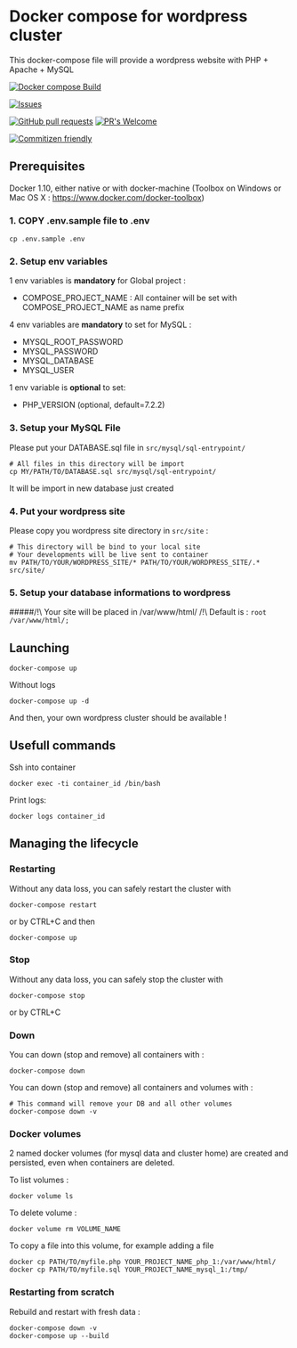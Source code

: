 # Docker compose for wordpress cluster
This docker-compose file will provide a wordpress website with PHP + Apache + MySQL 
 

[![Docker compose Build](https://github.com/AntoineGuerra/docker_wordpress/workflows/docker-compose-build/badge.svg)](https://github.com/AntoineGuerra/docker_wordpress/actions)

[![Issues](https://img.shields.io/github/issues-raw/AntoineGuerra/docker_wordpress.svg?maxAge=25000)](https://github.com/AntoineGuerra/docker_wordpress/issues)

[![GitHub pull requests](https://img.shields.io/github/issues-pr/AntoineGuerra/docker_wordpress.svg?style=flat)]()
[![PR's Welcome](https://img.shields.io/badge/PRs-welcome-brightgreen.svg?style=flat)](http://makeapullrequest.com)

[![Commitizen friendly](https://img.shields.io/badge/commitizen-friendly-brightgreen.svg)](http://commitizen.github.io/cz-cli/)

  
## Prerequisites

Docker 1.10, either native or with docker-machine (Toolbox on Windows or Mac OS X : https://www.docker.com/docker-toolbox)

### 1. COPY .env.sample file to .env
```
cp .env.sample .env
```

### 2. Setup env variables
1 env variables is **mandatory** for Global project :
- COMPOSE_PROJECT_NAME : All container will be set with COMPOSE_PROJECT_NAME as name prefix

4 env variables are **mandatory** to set for MySQL :
- MYSQL_ROOT_PASSWORD
- MYSQL_PASSWORD
- MYSQL_DATABASE
- MYSQL_USER

1 env variable is **optional** to set:
- PHP_VERSION (optional, default=7.2.2)

### 3. Setup your MySQL File
Please put your DATABASE.sql file in `src/mysql/sql-entrypoint/`
```
# All files in this directory will be import
cp MY/PATH/TO/DATABASE.sql src/mysql/sql-entrypoint/
```
It will be import in new database just created 

### 4. Put your wordpress site
Please copy you wordpress site directory in `src/site` : 
    
    # This directory will be bind to your local site 
    # Your developments will be live sent to container
    mv PATH/TO/YOUR/WORDPRESS_SITE/* PATH/TO/YOUR/WORDPRESS_SITE/.*  src/site/


### 5. Setup your database informations to wordpress


#####/!\  Your site will be placed in /var/www/html/   /!\ 
Default is : `root /var/www/html/;`

## Launching    

    docker-compose up

Without logs
    
    docker-compose up -d

And then, your own wordpress cluster should be available !

## Usefull commands
Ssh into container 

    docker exec -ti container_id /bin/bash

Print logs:   

    docker logs container_id

## Managing the lifecycle

### Restarting 
Without any data loss, you can safely restart the cluster with

    docker-compose restart

or by CTRL+C and then

    docker-compose up
### Stop 
Without any data loss, you can safely stop the cluster with

    docker-compose stop

or by CTRL+C

### Down 
You can down (stop and remove) all containers with :
    
    docker-compose down
    
You can down (stop and remove) all containers and volumes with :
    
    # This command will remove your DB and all other volumes
    docker-compose down -v
    


### Docker volumes
2 named docker volumes (for mysql data and cluster home) are created and persisted, even when containers are deleted.

To list volumes :

    docker volume ls

To delete volume :
    
    docker volume rm VOLUME_NAME

To copy a file into this volume, for example adding a file

    docker cp PATH/TO/myfile.php YOUR_PROJECT_NAME_php_1:/var/www/html/
    docker cp PATH/TO/myfile.sql YOUR_PROJECT_NAME_mysql_1:/tmp/


### Restarting from scratch
Rebuild and restart with fresh data :
    
    docker-compose down -v 
    docker-compose up --build






